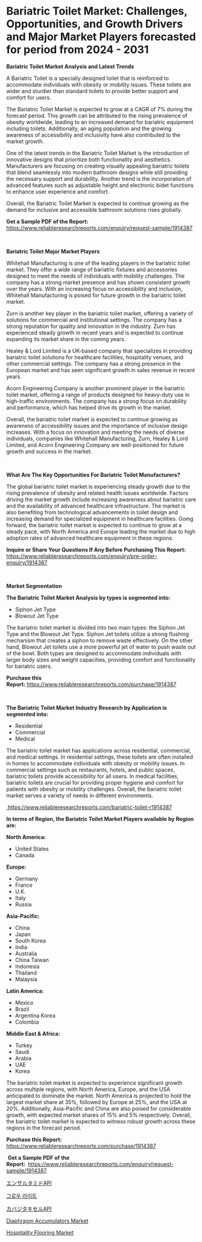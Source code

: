 <p><h1>Bariatric Toilet Market: Challenges, Opportunities, and Growth Drivers and Major Market Players forecasted for period from 2024 - 2031</h1></p><p><strong>Bariatric Toilet Market Analysis and Latest Trends</strong></p>
<p><p>A Bariatric Toilet is a specially designed toilet that is reinforced to accommodate individuals with obesity or mobility issues. These toilets are wider and sturdier than standard toilets to provide better support and comfort for users.</p><p>The Bariatric Toilet Market is expected to grow at a CAGR of 7% during the forecast period. This growth can be attributed to the rising prevalence of obesity worldwide, leading to an increased demand for bariatric equipment including toilets. Additionally, an aging population and the growing awareness of accessibility and inclusivity have also contributed to the market growth.</p><p>One of the latest trends in the Bariatric Toilet Market is the introduction of innovative designs that prioritize both functionality and aesthetics. Manufacturers are focusing on creating visually appealing bariatric toilets that blend seamlessly into modern bathroom designs while still providing the necessary support and durability. Another trend is the incorporation of advanced features such as adjustable height and electronic bidet functions to enhance user experience and comfort.</p><p>Overall, the Bariatric Toilet Market is expected to continue growing as the demand for inclusive and accessible bathroom solutions rises globally.</p></p>
<p><strong>Get a Sample PDF of the Report:&nbsp;</strong> <a href="https://www.reliableresearchreports.com/enquiry/request-sample/1914387">https://www.reliableresearchreports.com/enquiry/request-sample/1914387</a></p>
<p>&nbsp;</p>
<p><strong>Bariatric Toilet Major Market Players</strong></p>
<p><p>Whitehall Manufacturing is one of the leading players in the bariatric toilet market. They offer a wide range of bariatric fixtures and accessories designed to meet the needs of individuals with mobility challenges. The company has a strong market presence and has shown consistent growth over the years. With an increasing focus on accessibility and inclusion, Whitehall Manufacturing is poised for future growth in the bariatric toilet market.</p><p>Zurn is another key player in the bariatric toilet market, offering a variety of solutions for commercial and institutional settings. The company has a strong reputation for quality and innovation in the industry. Zurn has experienced steady growth in recent years and is expected to continue expanding its market share in the coming years.</p><p>Healey & Lord Limited is a UK-based company that specializes in providing bariatric toilet solutions for healthcare facilities, hospitality venues, and other commercial settings. The company has a strong presence in the European market and has seen significant growth in sales revenue in recent years.</p><p>Acorn Engineering Company is another prominent player in the bariatric toilet market, offering a range of products designed for heavy-duty use in high-traffic environments. The company has a strong focus on durability and performance, which has helped drive its growth in the market.</p><p>Overall, the bariatric toilet market is expected to continue growing as awareness of accessibility issues and the importance of inclusive design increases. With a focus on innovation and meeting the needs of diverse individuals, companies like Whitehall Manufacturing, Zurn, Healey & Lord Limited, and Acorn Engineering Company are well-positioned for future growth and success in the market.</p></p>
<p>&nbsp;</p>
<p><strong>What Are The Key Opportunities For Bariatric Toilet Manufacturers?</strong></p>
<p><p>The global bariatric toilet market is experiencing steady growth due to the rising prevalence of obesity and related health issues worldwide. Factors driving the market growth include increasing awareness about bariatric care and the availability of advanced healthcare infrastructure. The market is also benefiting from technological advancements in toilet design and increasing demand for specialized equipment in healthcare facilities. Going forward, the bariatric toilet market is expected to continue to grow at a steady pace, with North America and Europe leading the market due to high adoption rates of advanced healthcare equipment in these regions.</p></p>
<p><strong>Inquire or Share Your Questions If Any Before Purchasing This Report:</strong> <a href="https://www.reliableresearchreports.com/enquiry/pre-order-enquiry/1914387">https://www.reliableresearchreports.com/enquiry/pre-order-enquiry/1914387</a></p>
<p>&nbsp;</p>
<p><strong>Market Segmentation</strong></p>
<p><strong>The Bariatric Toilet Market Analysis by types is segmented into:</strong></p>
<p><ul><li>Siphon Jet Type</li><li>Blowout Jet Type</li></ul></p>
<p><p>The bariatric toilet market is divided into two main types: the Siphon Jet Type and the Blowout Jet Type. Siphon Jet toilets utilize a strong flushing mechanism that creates a siphon to remove waste effectively. On the other hand, Blowout Jet toilets use a more powerful jet of water to push waste out of the bowl. Both types are designed to accommodate individuals with larger body sizes and weight capacities, providing comfort and functionality for bariatric users.</p></p>
<p><strong>Purchase this Report:&nbsp;</strong><a href="https://www.reliableresearchreports.com/purchase/1914387">https://www.reliableresearchreports.com/purchase/1914387</a></p>
<p>&nbsp;</p>
<p><strong>The Bariatric Toilet Market Industry Research by Application is segmented into:</strong></p>
<p><ul><li>Residential</li><li>Commercial</li><li>Medical</li></ul></p>
<p><p>The bariatric toilet market has applications across residential, commercial, and medical settings. In residential settings, these toilets are often installed in homes to accommodate individuals with obesity or mobility issues. In commercial settings such as restaurants, hotels, and public spaces, bariatric toilets provide accessibility for all users. In medical facilities, bariatric toilets are crucial for providing proper hygiene and comfort for patients with obesity or mobility challenges. Overall, the bariatric toilet market serves a variety of needs in different environments.</p></p>
<p><a href="https://www.reliableresearchreports.com/bariatric-toilet-r1914387">&nbsp;https://www.reliableresearchreports.com/bariatric-toilet-r1914387</a></p>
<p><strong>In terms of Region, the Bariatric Toilet Market Players available by Region are:</strong></p>
<p>
    <p> <strong> North America: </strong>
        <ul>
            <li>United States</li>
            <li>Canada</li>
        </ul>
        </p> 
    <p> <strong> Europe: </strong>
        <ul>
            <li>Germany</li>
            <li>France</li>
            <li>U.K.</li>
            <li>Italy</li>
            <li>Russia</li>
        </ul>
        </p> 
    <p> <strong> Asia-Pacific: </strong>
        <ul>
            <li>China</li>
            <li>Japan</li>
            <li>South Korea</li>
            <li>India</li>
            <li>Australia</li>
            <li>China Taiwan</li>
            <li>Indonesia</li>
            <li>Thailand</li>
            <li>Malaysia</li>
        </ul>
        </p> 
    <p> <strong> Latin America: </strong>
        <ul>
            <li>Mexico</li>
            <li>Brazil</li>
            <li>Argentina Korea</li>
            <li>Colombia</li>
        </ul>
        </p> 
    <p> <strong> Middle East & Africa: </strong>
        <ul>
            <li>Turkey</li>
            <li>Saudi</li>
            <li>Arabia</li>
            <li>UAE</li>
            <li>Korea</li>
        </ul>
    </p>
    </p>
<p><p>The bariatric toilet market is expected to experience significant growth across multiple regions, with North America, Europe, and the USA anticipated to dominate the market. North America is projected to hold the largest market share at 35%, followed by Europe at 25%, and the USA at 20%. Additionally, Asia-Pacific and China are also poised for considerable growth, with expected market shares of 15% and 5% respectively. Overall, the bariatric toilet market is expected to witness robust growth across these regions in the forecast period.</p></p>
<p><strong>Purchase this Report: </strong><a href="https://www.reliableresearchreports.com/purchase/1914387">https://www.reliableresearchreports.com/purchase/1914387</a></p>
<p>&nbsp;<strong>Get a Sample PDF of the Report:&nbsp;&nbsp;</strong><a href="https://www.reliableresearchreports.com/enquiry/request-sample/1914387">https://www.reliableresearchreports.com/enquiry/request-sample/1914387</a></p>
<p><strong></strong></p>
<p><p><a href="https://github.com/EthanMorar2011/Market-Research-Report-List-1/blob/main/121897833182.md">エンザルタミドAPI</a></p><p><a href="https://github.com/vseigx30c9a1j/Market-Research-Report-List-1/blob/main/991757030490.md">그로우 라이트</a></p><p><a href="https://github.com/dzy793153605/Market-Research-Report-List-1/blob/main/546825133181.md">カバジタキセルAPI</a></p><p><a href="https://github.com/gdfhhhj/Market-Research-Report-List-4/blob/main/diaphragm-accumulators-market.md">Diaphragm Accumulators Market</a></p><p><a href="https://issuu.com/reportprime-2/docs/hospitality-flooring-market-size-2030.pptx">Hospitality Flooring Market</a></p></p>